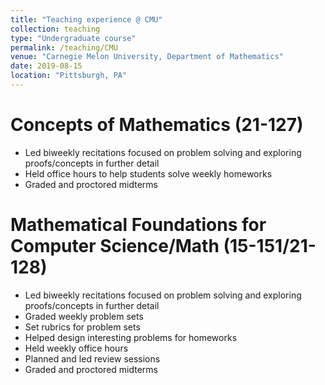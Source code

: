 ```yaml
---
title: "Teaching experience @ CMU"
collection: teaching
type: "Undergraduate course"
permalink: /teaching/CMU
venue: "Carnegie Melon University, Department of Mathematics"
date: 2019-08-15
location: "Pittsburgh, PA"
---
```


Concepts of Mathematics (21-127)
======
- Led biweekly recitations focused on problem solving and exploring proofs/concepts in further detail
- Held office hours to help students solve weekly homeworks
- Graded and proctored midterms 

Mathematical Foundations for Computer Science/Math (15-151/21-128)
======
- Led biweekly recitations focused on problem solving and exploring proofs/concepts in further detail
- Graded weekly problem sets
- Set rubrics for problem sets
- Helped design interesting problems for homeworks
- Held weekly office hours
- Planned and led review sessions
- Graded and proctored midterms
